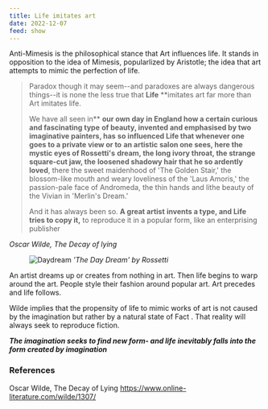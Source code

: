 ```yaml
---
title: Life imitates art
date: 2022-12-07
feed: show
---
```


Anti-Mimesis is the philosophical stance that Art influences life. It stands in opposition to the idea of Mimesis, popularlized by Aristotle; the idea that art attempts to mimic the perfection of life.

> Paradox though it may seem--and paradoxes are always dangerous things--it is none the less true that **Life** **imitates art far more than Art imitates life. 
> 
> We have all seen in** **our own day in England how a certain curious and fascinating type** **of beauty, invented and emphasised by two imaginative painters, has** **so influenced Life that whenever one goes to a private view or to** **an artistic salon one sees, here the mystic eyes of Rossetti's** **dream, the long ivory throat, the strange square-cut jaw, the** **loosened shadowy hair that he so ardently loved**, there the sweet maidenhood of 'The Golden Stair,' the blossom-like mouth and weary loveliness of the 'Laus Amoris,' the passion-pale face of Andromeda, the thin hands and lithe beauty of the Vivian in 'Merlin's Dream.' 
> 
> And it has always been so. **A great artist** **invents a type, and Life tries to copy it,** to reproduce it in a popular form, like an enterprising publisher

*Oscar Wilde, The Decay of lying*
<span class='leftimg'>
<figure class='smallimg'>
	<img src="https://upload.wikimedia.org/wikipedia/commons/thumb/b/b1/Dante_Gabriel_Rossetti_-_The_Day_Dream_-_Google_Art_Project.jpg/1200px-Dante_Gabriel_Rossetti_-_The_Day_Dream_-_Google_Art_Project.jpg" alt="Daydream" />
	<i>'The Day Dream' by Rossetti</i>
</figure>
</span>
An artist dreams up or creates from nothing in art. Then life begins to warp around the art. People style their fashion around popular art. Art precedes and life follows.

Wilde implies that the propensity of life to mimic works of art is not caused by the imagination but rather by a natural state of Fact . That reality will always seek to reproduce fiction.

_**The imagination seeks to find new form- and life inevitably falls into the form created by imagination**_










### References
Oscar Wilde, The Decay of Lying
https://www.online-literature.com/wilde/1307/